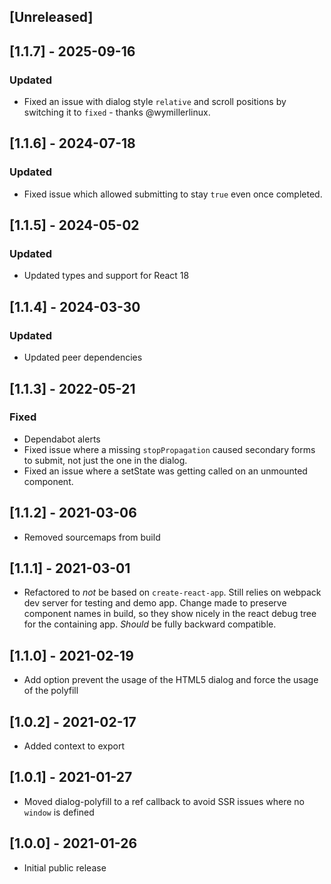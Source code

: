 ## [Unreleased]

## [1.1.7] - 2025-09-16
### Updated
- Fixed an issue with dialog style `relative` and scroll positions by switching it to `fixed` - thanks @wymillerlinux.

## [1.1.6] - 2024-07-18
### Updated
- Fixed issue which allowed submitting to stay `true` even once completed.

## [1.1.5] - 2024-05-02
### Updated
- Updated types and support for React 18

## [1.1.4] - 2024-03-30
### Updated
- Updated peer dependencies

## [1.1.3] - 2022-05-21
### Fixed
- Dependabot alerts
- Fixed issue where a missing `stopPropagation` caused secondary forms to submit, not just the one in the dialog.
- Fixed an issue where a setState was getting called on an unmounted component.

## [1.1.2] - 2021-03-06
- Removed sourcemaps from build

## [1.1.1] - 2021-03-01
- Refactored to _not_ be based on `create-react-app`. Still relies on webpack dev server for testing and demo app. Change made to preserve component names in build, so they show nicely in the react debug tree for the containing app. _Should_ be fully backward compatible.

## [1.1.0] - 2021-02-19
- Add option prevent the usage of the HTML5 dialog and force the usage of the polyfill

## [1.0.2] - 2021-02-17
- Added context to export

## [1.0.1] - 2021-01-27
- Moved dialog-polyfill to a ref callback to avoid SSR issues where no `window` is defined

## [1.0.0] - 2021-01-26
- Initial public release